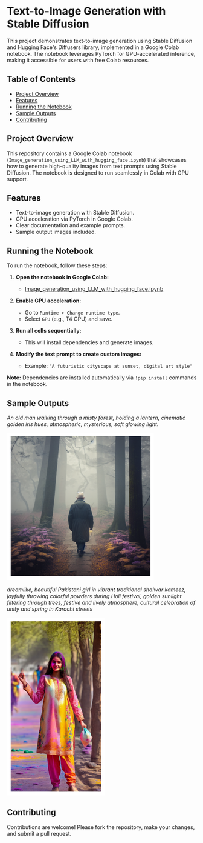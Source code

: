 # Text-to-Image Generation with Stable Diffusion

This project demonstrates text-to-image generation using Stable Diffusion and Hugging Face's Diffusers library, implemented in a Google Colab notebook. The notebook leverages PyTorch for GPU-accelerated inference, making it accessible for users with free Colab resources.

## Table of Contents
- [Project Overview](#project-overview)
- [Features](#features)
- [Running the Notebook](#running-the-notebook)
- [Sample Outputs](#sample-outputs)
- [Contributing](#contributing)

## Project Overview

This repository contains a Google Colab notebook (`Image_generation_using_LLM_with_hugging_face.ipynb`) that showcases how to generate high-quality images from text prompts using Stable Diffusion. The notebook is designed to run seamlessly in Colab with GPU support.

## Features
- Text-to-image generation with Stable Diffusion.
- GPU acceleration via PyTorch in Google Colab.
- Clear documentation and example prompts.
- Sample output images included.

## Running the Notebook

To run the notebook, follow these steps:

1. **Open the notebook in Google Colab:**
   - [Image_generation_using_LLM_with_hugging_face.ipynb](#)

2. **Enable GPU acceleration:**
   - Go to `Runtime > Change runtime type`.
   - Select `GPU` (e.g., T4 GPU) and save.

3. **Run all cells sequentially:**
   - This will install dependencies and generate images.

4. **Modify the text prompt to create custom images:**
   - Example: `"A futuristic cityscape at sunset, digital art style"`

**Note:** Dependencies are installed automatically via `!pip install` commands in the notebook.

## Sample Outputs

*An old man walking through a misty forest, holding a lantern, cinematic golden iris hues, atmospheric, mysterious, soft glowing light.*

![Sample Image 1](outputs/HFImg1.png)



*dreamlike, beautiful Pakistani girl in vibrant traditional shalwar kameez, joyfully throwing colorful powders during Holi festival, golden sunlight filtering through trees, festive and lively atmosphere, cultural celebration of unity and spring in Karachi streets*

![Sample Image 2](outputs/HFImg2.png)

## Contributing

Contributions are welcome! Please fork the repository, make your changes, and submit a pull request.

